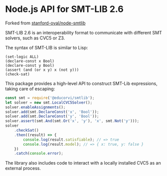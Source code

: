 # Node.js API for SMT-LIB 2.6

Forked from [stanford-oval/node-smtlib](https://github.com/stanford-oval/node-smtlib)

SMT-LIB 2.6 is an interoperability format to communicate with
different SMT solvers, such as CVC5 or Z3.

The syntax of SMT-LIB is similar to Lisp:

```
(set-logic ALL)
(declare-const x Bool)
(declare-const y Bool)
(assert (and (or x y) x (not y)))
(check-sat)
```

This package provides a high-level API to construct SMT-Lib
expressions, taking care of escaping:

```js
const smt = require('@educorvi/smtlib');
let solver = new smt.LocalCVC5Solver();
solver.enableAssignments();
solver.add(smt.DeclareConst('x', 'Bool'));
solver.add(smt.DeclareConst('y', 'Bool'));
solver.assert(smt.And(smt.Or('x', 'y'), 'x', smt.Not('y')));
solver
    .checkSat()
    .then((result) => {
        console.log(result.satisfiable); // => true
        console.log(result.model); // => { x: true, y: false }
    })
    .catch(console.error);
```

The library also includes code to interact with a locally installed CVC5 as an external process.
